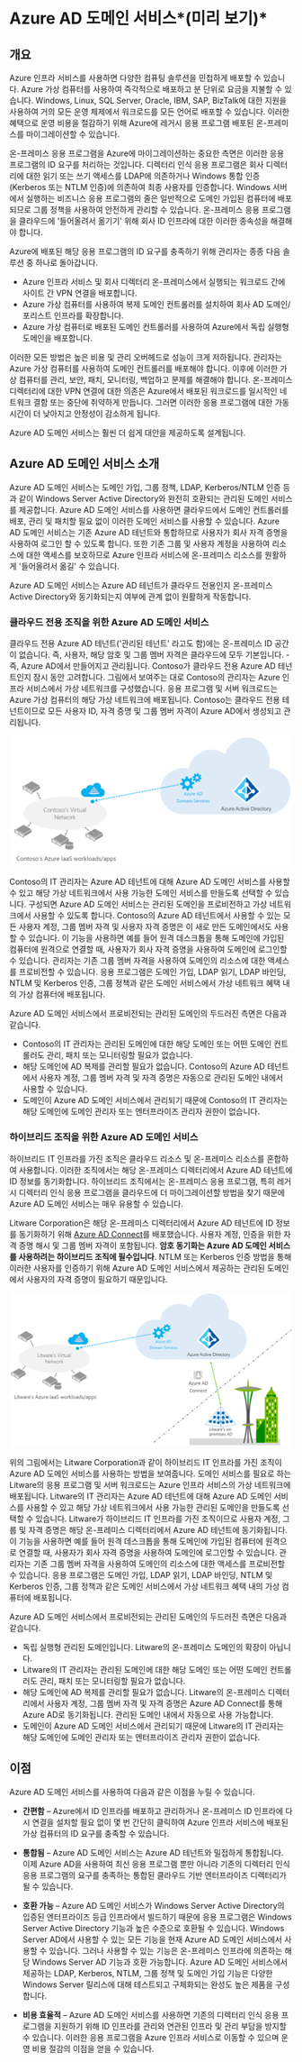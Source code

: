 <properties
	pageTitle="Azure Active Directory 도메인 서비스 미리 보기: 개요 | Microsoft Azure"
	description="Azure AD 도메인 서비스의 개요"
	services="active-directory-ds"
	documentationCenter=""
	authors="mahesh-unnikrishnan"
	manager="stevenpo"
	editor="curtand"/>

<tags
	ms.service="active-directory-ds"
	ms.workload="identity"
	ms.tgt_pltfrm="na"
	ms.devlang="na"
	ms.topic="article"
	ms.date="01/26/2016"
	ms.author="maheshu"/>

# Azure AD 도메인 서비스*(미리 보기)*

## 개요
Azure 인프라 서비스를 사용하면 다양한 컴퓨팅 솔루션을 민첩하게 배포할 수 있습니다. Azure 가상 컴퓨터를 사용하여 즉각적으로 배포하고 분 단위로 요금을 지불할 수 있습니다. Windows, Linux, SQL Server, Oracle, IBM, SAP, BizTalk에 대한 지원을 사용하여 거의 모든 운영 체제에서 워크로드를 모든 언어로 배포할 수 있습니다. 이러한 혜택으로 운영 비용을 절감하기 위해 Azure에 레거시 응용 프로그램 배포된 온-프레미스를 마이그레이션할 수 있습니다.

온-프레미스 응용 프로그램을 Azure에 마이그레이션하는 중요한 측면은 이러한 응용 프로그램의 ID 요구를 처리하는 것입니다. 디렉터리 인식 응용 프로그램은 회사 디렉터리에 대한 읽기 또는 쓰기 액세스를 LDAP에 의존하거나 Windows 통합 인증(Kerberos 또는 NTLM 인증)에 의존하여 최종 사용자를 인증합니다. Windows 서버에서 실행하는 비즈니스 응용 프로그램의 줄은 일반적으로 도메인 가입된 컴퓨터에 배포되므로 그룹 정책을 사용하여 안전하게 관리할 수 있습니다. 온-프레미스 응용 프로그램을 클라우드에 '들어올려서 옮기기' 위해 회사 ID 인프라에 대한 이러한 종속성을 해결해야 합니다.

Azure에 배포된 해당 응용 프로그램의 ID 요구를 충족하기 위해 관리자는 종종 다음 솔루션 중 하나로 돌아갑니다.

- Azure 인프라 서비스 및 회사 디렉터리 온-프레미스에서 실행되는 워크로드 간에 사이트 간 VPN 연결을 배포합니다.
- Azure 가상 컴퓨터를 사용하여 복제 도메인 컨트롤러를 설치하여 회사 AD 도메인/포리스트 인프라를 확장합니다.
- Azure 가상 컴퓨터로 배포된 도메인 컨트롤러를 사용하여 Azure에서 독립 실행형 도메인을 배포합니다.

이러한 모든 방법은 높은 비용 및 관리 오버헤드로 성능이 크게 저하됩니다. 관리자는 Azure 가상 컴퓨터를 사용하여 도메인 컨트롤러를 배포해야 합니다. 이후에 이러한 가상 컴퓨터를 관리, 보안, 패치, 모니터링, 백업하고 문제를 해결해야 합니다. 온-프레미스 디렉터리에 대한 VPN 연결에 대한 의존은 Azure에서 배포된 워크로드를 일시적인 네트워크 결함 또는 중단에 취약하게 만듭니다. 그러면 이러한 응용 프로그램에 대한 가동 시간이 더 낮아지고 안정성이 감소하게 됩니다.

Azure AD 도메인 서비스는 훨씬 더 쉽게 대안을 제공하도록 설계됩니다.


## Azure AD 도메인 서비스 소개
Azure AD 도메인 서비스는 도메인 가입, 그룹 정책, LDAP, Kerberos/NTLM 인증 등과 같이 Windows Server Active Directory와 완전히 호환되는 관리된 도메인 서비스를 제공합니다. Azure AD 도메인 서비스를 사용하면 클라우드에서 도메인 컨트롤러를 배포, 관리 및 패치할 필요 없이 이러한 도메인 서비스를 사용할 수 있습니다. Azure AD 도메인 서비스는 기존 Azure AD 테넌트와 통합하므로 사용자가 회사 자격 증명을 사용하여 로그인 할 수 있도록 합니다. 또한 기존 그룹 및 사용자 계정을 사용하여 리소스에 대한 액세스를 보호하므로 Azure 인프라 서비스에 온-프레미스 리소스를 원활하게 '들어올려서 옮길' 수 있습니다.

Azure AD 도메인 서비스는 Azure AD 테넌트가 클라우드 전용인지 온-프레미스 Active Directory와 동기화되는지 여부에 관계 없이 원활하게 작동합니다.

### 클라우드 전용 조직을 위한 Azure AD 도메인 서비스
클라우드 전용 Azure AD 테넌트('관리된 테넌트' 라고도 함)에는 온-프레미스 ID 공간이 없습니다. 즉, 사용자, 해당 암호 및 그룹 멤버 자격은 클라우드에 모두 기본입니다. - 즉, Azure AD에서 만들어지고 관리됩니다. Contoso가 클라우드 전용 Azure AD 테넌트인지 잠시 동안 고려합니다. 그림에서 보여주는 대로 Contoso의 관리자는 Azure 인프라 서비스에서 가상 네트워크를 구성했습니다. 응용 프로그램 및 서버 워크로드는 Azure 가상 컴퓨터의 해당 가상 네트워크에 배포됩니다. Contoso는 클라우드 전용 테넌트이므로 모든 사용자 ID, 자격 증명 및 그룹 멤버 자격이 Azure AD에서 생성되고 관리됩니다.

![Azure AD 도메인 서비스 개요](./media/active-directory-domain-services-overview/aadds-overview.png)

Contoso의 IT 관리자는 Azure AD 테넌트에 대해 Azure AD 도메인 서비스를 사용할 수 있고 해당 가상 네트워크에서 사용 가능한 도메인 서비스를 만들도록 선택할 수 있습니다. 구성되면 Azure AD 도메인 서비스는 관리된 도메인을 프로비전하고 가상 네트워크에서 사용할 수 있도록 합니다. Contoso의 Azure AD 테넌트에서 사용할 수 있는 모든 사용자 계정, 그룹 멤버 자격 및 사용자 자격 증명은 이 새로 만든 도메인에서도 사용할 수 있습니다. 이 기능을 사용하면 예를 들어 원격 데스크톱을 통해 도메인에 가입된 컴퓨터에 원격으로 연결할 때, 사용자가 회사 자격 증명을 사용하여 도메인에 로그인할 수 있습니다. 관리자는 기존 그룹 멤버 자격을 사용하여 도메인의 리소스에 대한 액세스를 프로비전할 수 있습니다. 응용 프로그램은 도메인 가입, LDAP 읽기, LDAP 바인딩, NTLM 및 Kerberos 인증, 그룹 정책과 같은 도메인 서비스에서 가상 네트워크 혜택 내의 가상 컴퓨터에 배포됩니다.

Azure AD 도메인 서비스에서 프로비전되는 관리된 도메인의 두드러진 측면은 다음과 같습니다.

- Contoso의 IT 관리자는 관리된 도메인에 대한 해당 도메인 또는 어떤 도메인 컨트롤러도 관리, 패치 또는 모니터링할 필요가 없습니다.
- 해당 도메인에 AD 복제를 관리할 필요가 없습니다. Contoso의 Azure AD 테넌트에서 사용자 계정, 그룹 멤버 자격 및 자격 증명은 자동으로 관리된 도메인 내에서 사용할 수 있습니다.
- 도메인이 Azure AD 도메인 서비스에서 관리되기 때문에 Contoso의 IT 관리자는 해당 도메인에 도메인 관리자 또는 엔터프라이즈 관리자 권한이 없습니다.


### 하이브리드 조직을 위한 Azure AD 도메인 서비스
하이브리드 IT 인프라를 가진 조직은 클라우드 리소스 및 온-프레미스 리소스를 혼합하여 사용합니다. 이러한 조직에서는 해당 온-프레미스 디렉터리에서 Azure AD 테넌트에 ID 정보를 동기화합니다. 하이브리드 조직에서는 온-프레미스 응용 프로그램, 특히 레거시 디렉터리 인식 응용 프로그램을 클라우드에 더 마이그레이션할 방법을 찾기 때문에 Azure AD 도메인 서비스는 매우 유용할 수 있습니다.

Litware Corporation은 해당 온-프레미스 디렉터리에서 Azure AD 테넌트에 ID 정보를 동기화하기 위해 [Azure AD Connect](../active-directory/active-directory-aadconnect.md)를 배포했습니다. 사용자 계정, 인증을 위한 자격 증명 해시 및 그룹 멤버 자격이 포함됩니다. **암호 동기화는 Azure AD 도메인 서비스를 사용하려는 하이브리드 조직에 필수입니다**. NTLM 또는 Kerberos 인증 방법을 통해 이러한 사용자를 인증하기 위해 Azure AD 도메인 서비스에서 제공하는 관리된 도메인에서 사용자의 자격 증명이 필요하기 때문입니다.

![Litware Corporation에 대한 Azure AD 도메인 서비스](./media/active-directory-domain-services-overview/aadds-overview-synced-tenant.png)

위의 그림에서는 Litware Corporation과 같이 하이브리드 IT 인프라를 가진 조직이 Azure AD 도메인 서비스를 사용하는 방법을 보여줍니다. 도메인 서비스를 필요로 하는 Litware의 응용 프로그램 및 서버 워크로드는 Azure 인프라 서비스의 가상 네트워크에 배포됩니다. Litware의 IT 관리자는 Azure AD 테넌트에 대해 Azure AD 도메인 서비스를 사용할 수 있고 해당 가상 네트워크에서 사용 가능한 관리된 도메인을 만들도록 선택할 수 있습니다. Litware가 하이브리드 IT 인프라를 가진 조직이므로 사용자 계정, 그룹 및 자격 증명은 해당 온-프레미스 디렉터리에서 Azure AD 테넌트에 동기화됩니다. 이 기능을 사용하면 예를 들어 원격 데스크톱을 통해 도메인에 가입된 컴퓨터에 원격으로 연결할 때, 사용자가 회사 자격 증명을 사용하여 도메인에 로그인할 수 있습니다. 관리자는 기존 그룹 멤버 자격을 사용하여 도메인의 리소스에 대한 액세스를 프로비전할 수 있습니다. 응용 프로그램은 도메인 가입, LDAP 읽기, LDAP 바인딩, NTLM 및 Kerberos 인증, 그룹 정책과 같은 도메인 서비스에서 가상 네트워크 혜택 내의 가상 컴퓨터에 배포됩니다.

Azure AD 도메인 서비스에서 프로비전되는 관리된 도메인의 두드러진 측면은 다음과 같습니다.

- 독립 실행형 관리된 도메인입니다. Litware의 온-프레미스 도메인의 확장이 아닙니다.
- Litware의 IT 관리자는 관리된 도메인에 대한 해당 도메인 또는 어떤 도메인 컨트롤러도 관리, 패치 또는 모니터링할 필요가 없습니다.
- 해당 도메인에 AD 복제를 관리할 필요가 없습니다. Litware의 온-프레미스 디렉터리에서 사용자 계정, 그룹 멤버 자격 및 자격 증명은 Azure AD Connect를 통해 Azure AD로 동기화됩니다. 관리된 도메인 내에서 자동으로 사용 가능합니다.
- 도메인이 Azure AD 도메인 서비스에서 관리되기 때문에 Litware의 IT 관리자는 해당 도메인에 도메인 관리자 또는 엔터프라이즈 관리자 권한이 없습니다.


## 이점
Azure AD 도메인 서비스를 사용하여 다음과 같은 이점을 누릴 수 있습니다.

-	**간편함** – Azure에서 ID 인프라를 배포하고 관리하거나 온-프레미스 ID 인프라에 다시 연결을 설치할 필요 없이 몇 번 간단히 클릭하여 Azure 인프라 서비스에 배포된 가상 컴퓨터의 ID 요구를 충족할 수 있습니다.

-	**통합됨** – Azure AD 도메인 서비스는 Azure AD 테넌트와 밀접하게 통합됩니다. 이제 Azure AD을 사용하여 최신 응용 프로그램 뿐만 아니라 기존의 디렉터리 인식 응용 프로그램의 요구를 충족하는 통합된 클라우드 기반 엔터프라이즈 디렉터리가 될 수 있습니다.

-	**호환 가능** – Azure AD 도메인 서비스가 Windows Server Active Directory의 입증된 엔터프라이즈 등급 인프라에서 빌드하기 때문에 응용 프로그램은 Windows Server Active Directory 기능과 높은 수준으로 호환될 수 있습니다. Windows Server AD에서 사용할 수 있는 모든 기능을 현재 Azure AD 도메인 서비스에서 사용할 수 있습니다. 그러나 사용할 수 있는 기능은 온-프레미스 인프라에 의존하는 해당 Windows Server AD 기능과 호환 가능합니다. Azure AD 도메인 서비스에서 제공하는 LDAP, Kerberos, NTLM, 그룹 정책 및 도메인 가입 기능은 다양한 Windows Server 릴리스에 대해 테스트되고 구체화되는 완성도 높은 제품을 구성합니다.

-	**비용 효율적** – Azure AD 도메인 서비스를 사용하면 기존의 디렉터리 인식 응용 프로그램을 지원하기 위해 ID 인프라를 관리와 연관된 인프라 및 관리 부담을 방지할 수 있습니다. 이러한 응용 프로그램을 Azure 인프라 서비스로 이동할 수 있으며 운영 비용 절감의 이점을 얻을 수 있습니다.

<!---HONumber=AcomDC_0128_2016-->